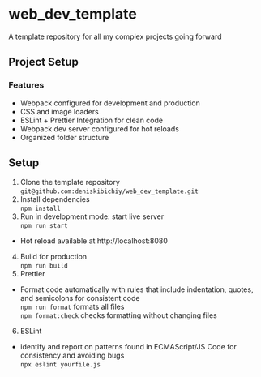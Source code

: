 # web_dev_template
A template repository for all my complex projects going forward
## Project Setup
### Features 
* Webpack configured for development and production
* CSS and image loaders
* ESLint + Prettier Integration for clean code
* Webpack dev server configured for hot reloads
* Organized folder structure
## Setup
1. Clone the template repository
`git@github.com:deniskibichiy/web_dev_template.git`
2. Install dependencies  
`npm install`
3. Run in development mode: start live server  
`npm run start`
* Hot reload available at http://localhost:8080
4. Build for production  
`npm run build`  
5. Prettier 
* Format code automatically with rules that include indentation, quotes, and semicolons for consistent code  
`npm run format` formats all files  
`npm format:check` checks formatting without changing files
6. ESLint
* identify and report on patterns found in ECMAScript/JS Code for consistency and avoiding bugs  
`npx eslint yourfile.js`
